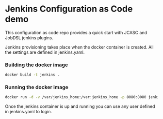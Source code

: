 # Jenkins Configuration as Code demo

This configuration as code repo provides a quick start with JCASC and JobDSL jenkins plugins.

Jenkins provisioning takes place when the docker container is created. All the settings are defined in jenkins.yaml. 

### Building the docker image
```bash
docker build -t jenkins .
```

### Running the docker image
```bash
docker run -d -v /var/jenkins_home:/var:jenkins_home -p 8080:8080 jenkins
```
Once the jenkins container is up and running you can use any user defined in jenkins.yaml to login.